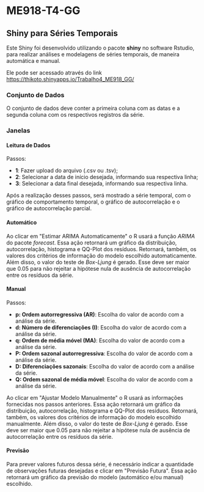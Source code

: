 # ME918-T4-GG

## Shiny para Séries Temporais

Este Shiny foi desenvolvido utilizando o pacote **shiny** no software Rstudio, 
para realizar análises e modelagens de séries temporais, de maneira automática e manual. 

Ele pode ser acessado através do link  https://thikoto.shinyapps.io/Trabalho4_ME918_GG/

### Conjunto de Dados

O conjunto de dados deve conter a primeira coluna com as datas e a segunda coluna 
com os respectivos registros da série.


### Janelas

#### Leitura de Dados

Passos:
  - **1**: Fazer upload do arquivo (.csv ou .tsv);
  - **2**: Selecionar a data de início desejada, informando sua respectiva linha;
  - **3**: Selecionar a data final desejada, informando sua respectiva linha.

Após a realização desses passos, será mostrado a série temporal, com o gráfico 
de comportamento temporal, o gráfico de autocorrelação e o gráfico de autocorrelação 
parcial. 

#### Automático

Ao clicar em "Estimar ARIMA Automaticamente" o R usará a função $\textit{ARIMA}$ 
  do pacote $\textit{forecast}$. Essa ação retornará um gráfico da distribuição,
autocorrelação, histograma e QQ-Plot dos resíduos. Retornará, também, os valores dos critérios 
de informação do modelo escolhido automaticamente. Além disso, o valor do teste 
de $\textit{Box-Ljung}$ é gerado. Esse deve ser maior que 0.05 para não rejeitar
a hipótese nula de ausência de autocorrelação entre os resíduos da série.

#### Manual

Passos:
  - **p: Ordem autorregressiva (AR)**: Escolha do valor de acordo com a análise 
da série.
  - **d: Número de diferenciações (I)**: Escolha do valor de acordo com a análise 
da série.
  - **q: Ordem de média móvel (MA)**: Escolha do valor de acordo com a análise 
da série.
  - **P: Ordem sazonal autorregressiva**: Escolha do valor de acordo com a análise 
da série.
  - **D: Diferenciações sazonais**: Escolha do valor de acordo com a análise 
da série.
  - **Q: Ordem sazonal de média móvel**: Escolha do valor de acordo com a análise 
da série.

Ao clicar em "Ajustar Modelo Manualmente" o R usará as informações fornecidas nos
passos anteriores. Essa ação retornará um gráfico da distribuição,
autocorrelação, histograma e QQ-Plot dos resíduos. Retornará, também, os valores 
dos critérios 
de informação do modelo escolhido manualmente. Além disso, o valor do teste 
de $\textit{Box-Ljung}$ é gerado. Esse deve ser maior que 0.05 para não rejeitar
a hipótese nula de ausência de autocorrelação entre os resíduos da série.


#### Previsão

Para prever valores futuros dessa série, é necessário indicar a quantidade de 
observações futuras desejadas e clicar em "Previsão Futura". Essa ação retornará
um gráfico da previsão do modelo (automático e/ou manual) escolhido.
